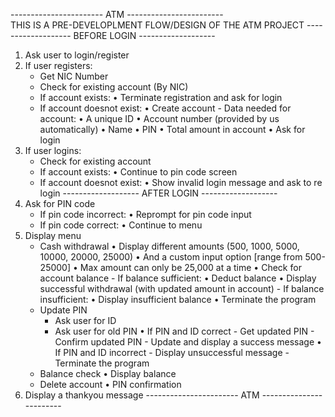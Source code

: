 ----------------------- ATM ------------------------\
THIS IS A PRE-DEVELOPLMENT FLOW/DESIGN OF THE ATM PROJECT
------------------- BEFORE LOGIN -------------------
1. Ask user to login/register
2. If user registers:
    - Get NIC Number
    - Check for existing account (By NIC)
    - If account exists:
        • Terminate registration and ask for login
    - If account doesnot exist:
        • Create account
            - Data needed for account:
                • A unique ID
                • Account number (provided by us automatically)
                • Name
                • PIN
                • Total amount in account
        • Ask for login
3. If user logins:
    - Check for existing account
    - If account exists:
        • Continue to pin code screen
    - If account doesnot exist:
        • Show invalid login message and ask to re login
------------------- AFTER LOGIN -------------------
4. Ask for PIN code
    - If pin code incorrect:
        • Reprompt for pin code input
    - If pin code correct:
        • Continue to menu
5. Display menu
    - Cash withdrawal
        • Display different amounts (500, 1000, 5000, 10000, 20000, 25000)
        • And a custom input option [range from 500-25000]
        • Max amount can only be 25,000 at a time
        • Check for account balance
            - If balance sufficient:
                • Deduct balance
                • Display successful withdrawal (with updated amount in account)
            - If balance insufficient:
                • Display insufficient balance
                • Terminate the program
    - Update PIN
        - Ask user for ID
        - Ask user for old PIN
            • If PIN and ID correct
                - Get updated PIN
                - Confirm updated PIN
                - Update and display a success message
            • If PIN and ID incorrect
                - Display unsuccessful message
                - Terminate the program
    - Balance check
        • Display balance
    - Delete account
        • PIN confirmation
6. Display a thankyou message
----------------------- ATM ------------------------

